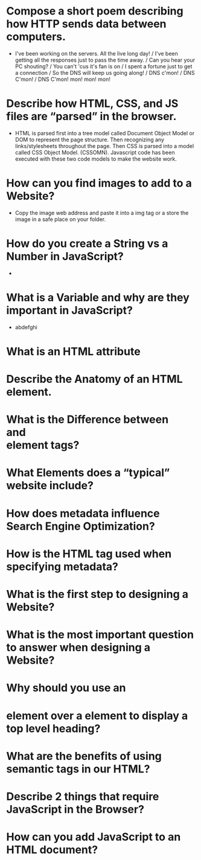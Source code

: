 # Compose a short poem describing how HTTP sends data between computers.
  - I've been working on the servers. All the live long day! / I've been getting all the responses just to pass the time away. / Can you hear your PC shouting? / You can't 'cus it's fan is on / I spent a fortune just to get a connection / So the DNS will keep us going along! / DNS c'mon! / DNS C'mon! / DNS C'mon! mon! mon! mon! 

#  Describe how HTML, CSS, and JS files are “parsed” in the browser.
  - HTML  is parsed first into a tree model called Document Object Model or DOM to represent the page structure. Then recognizing any links/stylesheets throughout the page. Then  CSS is parsed into a model called CSS Object Model. (CSSOMN). Javascript code has been executed with these two code models to make the website work. 
#  How can you find images to add to a Website?
  - Copy the image web address and paste it into a img tag or a store the image in a safe place on your folder. 
#  How do you create a String vs a Number in JavaScript?
  - 
#  What is a Variable and why are they important in JavaScript?
  - abdefghi





#  What is an HTML attribute
#  Describe the Anatomy of an HTML element.
#  What is the Difference between <article> and <section> element tags?
#  What Elements does a “typical” website include?
#  How does metadata influence Search Engine Optimization?
#  How is the <meta> HTML tag used when specifying metadata?
#  What is the first step to designing a Website?
#  What is the most important question to answer when designing a Website?
#  Why should you use an <h1> element over a <span> element to display a top level heading?
#  What are the benefits of using semantic tags in our HTML?
#  Describe 2 things that require JavaScript in the Browser?
# How can you add JavaScript to an HTML document?
